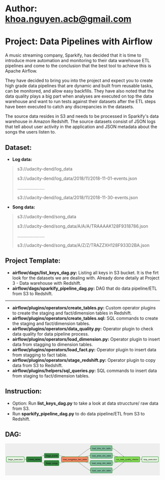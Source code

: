 # Author: khoa.nguyen.acb@gmail.com
# Project: Data Pipelines with Airflow

A music streaming company, Sparkify, has decided that it is time to introduce more automation and monitoring to their data warehouse ETL pipelines and come to the conclusion that the best tool to achieve this is Apache Airflow.

They have decided to bring you into the project and expect you to create high grade data pipelines that are dynamic and built from reusable tasks, can be monitored, and allow easy backfills. They have also noted that the data quality plays a big part when analyses are executed on top the data warehouse and want to run tests against their datasets after the ETL steps have been executed to catch any discrepancies in the datasets.

The source data resides in S3 and needs to be processed in Sparkify's data warehouse in Amazon Redshift. The source datasets consist of JSON logs that tell about user activity in the application and JSON metadata about the songs the users listen to.

##  Dataset:
- **Log data:** 
>  s3://udacity-dend/log_data
>
>  s3://udacity-dend/log_data/2018/11/2018-11-01-events.json
>
>  ......................
>
>  s3://udacity-dend/log_data/2018/11/2018-11-30-events.json

- **Song data:** 
> s3://udacity-dend/song_data
>
>  s3://udacity-dend/song_data/A/A/A/TRAAAAK128F9318786.json
>
>  ......................
>
>  s3://udacity-dend/song_data/A/Z/Z/TRAZZXH128F933D2BA.json

## Project Template:
- **airflow/dags/list_keys_dag.py:** Listing all keys in S3 bucket. It is the firt look for the datasets we are dealing with. Already done detaily at Project 3 - Data warehouse with Redshift.
- **airflow/dags/sparkify_pipeline_dag.py:** DAG that do data pipeline/ETL from S3 to Redshift.
------------------------------------------------------------------------------------------------------------------------------
- **airflow/plugins/operators/create_tables.py:** Custom operator plugins to create the staging and fact/dimension tables in Redshift.
- **airflow/plugins/operators/create_tables.sql:** SQL commands to create the staging and fact/dimension tables. 
- **airflow/plugins/operators/data_quality.py:** Operator plugin to check data quality for data pipeline process.
- **airflow/plugins/operators/load_dimension.py:** Operator plugin to insert data from stagging to dimension tables.
- **airflow/plugins/operators/load_fact.py:** Operator plugin to insert data from stagging to fact table.
- **airflow/plugins/operators/stage_redshift.py:** Operator plugin to copy data from S3 to Redshift.
- **airflow/plugins/helpers/sql_queries.py:** SQL commands to insert data from staging to fact/dimension tables.

## Instruction:
- Option: Run **list_keys_dag.py** to take a look at data struccture/ raw data from S3.
- Run **sparkify_pipeline_dag.py** to do data pipeline/ETL from S3 to Redshift.

## DAG:
![log data](pics/Dag_view_edited.png)

